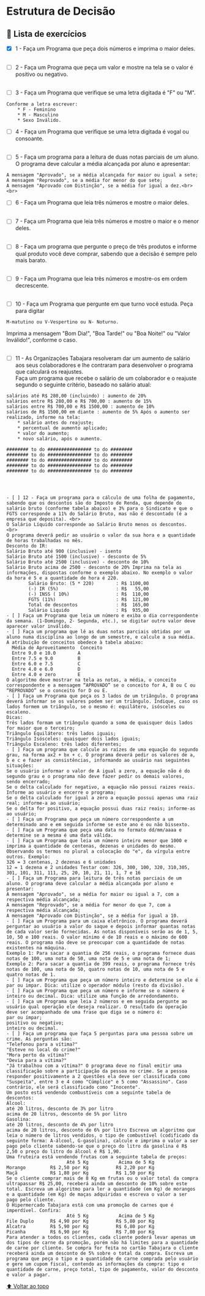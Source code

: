 # Estrutura de Decisão

## 📝 Lista de exercícios
- [X] 1 - Faça um Programa que peça dois números e imprima o maior deles.<br><br>

- [ ] 2 - Faça um Programa que peça um valor e mostre na tela se o valor é positivo ou negativo.<br><br>

- [ ] 3 - Faça um Programa que verifique se uma letra digitada é "F" ou "M".<br>
```
Conforme a letra escrever: 
    * F - Feminino
    * M - Masculino
    * Sexo Inválido.
```
- [ ] 4 - Faça um Programa que verifique se uma letra digitada é vogal ou consoante.<br><br>

- [ ] 5 - Faça um programa para a leitura de duas notas parciais de um aluno. O programa deve calcular a média alcançada por aluno e apresentar:<br>
```
A mensagem "Aprovado", se a média alcançada for maior ou igual a sete;
A mensagem "Reprovado", se a média for menor do que sete;
A mensagem "Aprovado com Distinção", se a média for igual a dez.<br><br>
```

- [ ] 6 -  Faça um Programa que leia três números e mostre o maior deles.<br><br>

- [ ] 7 - Faça um Programa que leia três números e mostre o maior e o menor deles.<br><br>

- [ ] 8 - Faça um programa que pergunte o preço de três produtos e informe qual produto você deve comprar, sabendo que a decisão é sempre pelo mais barato.<br><br>

- [ ] 9 - Faça um Programa que leia três números e mostre-os em ordem decrescente.<br><br>

- [ ] 10 - Faça um Programa que pergunte em que turno você estuda. Peça para digitar 

```
M-matutino ou V-Vespertino ou N- Noturno. 
```
Imprima a mensagem "Bom Dia!", "Boa Tarde!" ou "Boa Noite!" ou "Valor Inválido!", conforme o caso.<br><br>

- [ ] 11  - As Organizações Tabajara resolveram dar um aumento de salário aos seus colaboradores e lhe contraram para desenvolver o programa que calculará os reajustes.<br>
Faça um programa que recebe o salário de um colaborador e o reajuste segundo o seguinte critério, baseado no salário atual:

```
salários até R$ 280,00 (incluindo) : aumento de 20%
salários entre R$ 280,00 e R$ 700,00 : aumento de 15%
salários entre R$ 700,00 e R$ 1500,00 : aumento de 10%
salários de R$ 1500,00 em diante : aumento de 5% Após o aumento ser realizado, informe na tela:
    * salário antes do reajuste;
    * percentual de aumento aplicado;
    * valor do aumento;
    * novo salário, após o aumento.
```

```
######## to do ################ to do ########
######## to do ################ to do ########
######## to do ################ to do ########
######## to do ################ to do ########
######## to do ################ to do ########




- [ ] 12 - Faça um programa para o cálculo de uma folha de pagamento, sabendo que os descontos são do Imposto de Renda, que depende do salário bruto (conforme tabela abaixo) e 3% para o Sindicato e que o FGTS corresponde a 11% do Salário Bruto, mas não é descontado (é a empresa que deposita). <br>
O Salário Líquido corresponde ao Salário Bruto menos os descontos. <br>
O programa deverá pedir ao usuário o valor da sua hora e a quantidade de horas trabalhadas no mês.
Desconto do IR:
Salário Bruto até 900 (inclusive) - isento
Salário Bruto até 1500 (inclusive) - desconto de 5%
Salário Bruto até 2500 (inclusive) - desconto de 10%
Salário Bruto acima de 2500 - desconto de 20% Imprima na tela as informações, dispostas conforme o exemplo abaixo. No exemplo o valor da hora é 5 e a quantidade de hora é 220.
        Salário Bruto: (5 * 220)        : R$ 1100,00
        (-) IR (5%)                     : R$   55,00  
        (-) INSS ( 10%)                 : R$  110,00
        FGTS (11%)                      : R$  121,00
        Total de descontos              : R$  165,00
        Salário Liquido                 : R$  935,00
- [ ] Faça um Programa que leia um número e exiba o dia correspondente da semana. (1-Domingo, 2- Segunda, etc.), se digitar outro valor deve aparecer valor inválido.
- [ ] Faça um programa que lê as duas notas parciais obtidas por um aluno numa disciplina ao longo de um semestre, e calcule a sua média. A atribuição de conceitos obedece à tabela abaixo:
  Média de Aproveitamento  Conceito
  Entre 9.0 e 10.0        A
  Entre 7.5 e 9.0         B
  Entre 6.0 e 7.5         C
  Entre 4.0 e 6.0         D
  Entre 4.0 e zero        E
O algoritmo deve mostrar na tela as notas, a média, o conceito correspondente e a mensagem “APROVADO” se o conceito for A, B ou C ou “REPROVADO” se o conceito for D ou E.
- [ ] Faça um Programa que peça os 3 lados de um triângulo. O programa deverá informar se os valores podem ser um triângulo. Indique, caso os lados formem um triângulo, se o mesmo é: equilátero, isósceles ou escaleno.
Dicas:
Três lados formam um triângulo quando a soma de quaisquer dois lados for maior que o terceiro;
Triângulo Equilátero: três lados iguais;
Triângulo Isósceles: quaisquer dois lados iguais;
Triângulo Escaleno: três lados diferentes;
- [ ] Faça um programa que calcule as raízes de uma equação do segundo grau, na forma ax2 + bx + c. O programa deverá pedir os valores de a, b e c e fazer as consistências, informando ao usuário nas seguintes situações:
Se o usuário informar o valor de A igual a zero, a equação não é do segundo grau e o programa não deve fazer pedir os demais valores, sendo encerrado;
Se o delta calculado for negativo, a equação não possui raizes reais. Informe ao usuário e encerre o programa;
Se o delta calculado for igual a zero a equação possui apenas uma raiz real; informe-a ao usuário;
Se o delta for positivo, a equação possui duas raiz reais; informe-as ao usuário;
- [ ] Faça um Programa que peça um número correspondente a um determinado ano e em seguida informe se este ano é ou não bissexto.
- [ ] Faça um Programa que peça uma data no formato dd/mm/aaaa e determine se a mesma é uma data válida.
- [ ] Faça um Programa que leia um número inteiro menor que 1000 e imprima a quantidade de centenas, dezenas e unidades do mesmo.
Observando os termos no plural a colocação do "e", da vírgula entre outros. Exemplo:
326 = 3 centenas, 2 dezenas e 6 unidades
12 = 1 dezena e 2 unidades Testar com: 326, 300, 100, 320, 310,305, 301, 101, 311, 111, 25, 20, 10, 21, 11, 1, 7 e 16
- [ ] Faça um Programa para leitura de três notas parciais de um aluno. O programa deve calcular a média alcançada por aluno e presentar:
A mensagem "Aprovado", se a média for maior ou igual a 7, com a respectiva média alcançada;
A mensagem "Reprovado", se a média for menor do que 7, com a respectiva média alcançada;
A mensagem "Aprovado com Distinção", se a média for igual a 10.
- [ ] Faça um Programa para um caixa eletrônico. O programa deverá perguntar ao usuário a valor do saque e depois informar quantas notas de cada valor serão fornecidas. As notas disponíveis serão as de 1, 5, 10, 50 e 100 reais. O valor mínimo é de 10 reais e o máximo de 600 reais. O programa não deve se preocupar com a quantidade de notas existentes na máquina.
Exemplo 1: Para sacar a quantia de 256 reais, o programa fornece duas notas de 100, uma nota de 50, uma nota de 5 e uma nota de 1;
Exemplo 2: Para sacar a quantia de 399 reais, o programa fornece três notas de 100, uma nota de 50, quatro notas de 10, uma nota de 5 e quatro notas de 1.
- [ ] Faça um Programa que peça um número inteiro e determine se ele é par ou impar. Dica: utilize o operador módulo (resto da divisão).
- [ ] Faça um Programa que peça um número e informe se o número é inteiro ou decimal. Dica: utilize uma função de arredondamento.
- [ ] Faça um Programa que leia 2 números e em seguida pergunte ao usuário qual operação ele deseja realizar. O resultado da operação deve ser acompanhado de uma frase que diga se o número é:
par ou ímpar;
positivo ou negativo;
inteiro ou decimal.
- [ ] Faça um programa que faça 5 perguntas para uma pessoa sobre um crime. As perguntas são:
"Telefonou para a vítima?"
"Esteve no local do crime?"
"Mora perto da vítima?"
"Devia para a vítima?"
"Já trabalhou com a vítima?" O programa deve no final emitir uma classificação sobre a participação da pessoa no crime. Se a pessoa responder positivamente a 2 questões ela deve ser classificada como "Suspeita", entre 3 e 4 como "Cúmplice" e 5 como "Assassino". Caso contrário, ele será classificado como "Inocente".
Um posto está vendendo combustíveis com a seguinte tabela de descontos:
Álcool:
até 20 litros, desconto de 3% por litro
acima de 20 litros, desconto de 5% por litro
Gasolina:
até 20 litros, desconto de 4% por litro
acima de 20 litros, desconto de 6% por litro Escreva um algoritmo que leia o número de litros vendidos, o tipo de combustível (codificado da seguinte forma: A-álcool, G-gasolina), calcule e imprima o valor a ser pago pelo cliente sabendo-se que o preço do litro da gasolina é R$ 2,50 o preço do litro do álcool é R$ 1,90.
Uma fruteira está vendendo frutas com a seguinte tabela de preços:
                      Até 5 Kg           Acima de 5 Kg
Morango         R$ 2,50 por Kg          R$ 2,20 por Kg
Maçã            R$ 1,80 por Kg          R$ 1,50 por Kg
Se o cliente comprar mais de 8 Kg em frutas ou o valor total da compra ultrapassar R$ 25,00, receberá ainda um desconto de 10% sobre este total. Escreva um algoritmo para ler a quantidade (em Kg) de morangos e a quantidade (em Kg) de maças adquiridas e escreva o valor a ser pago pelo cliente.
O Hipermercado Tabajara está com uma promoção de carnes que é imperdível. Confira:
                      Até 5 Kg           Acima de 5 Kg
File Duplo      R$ 4,90 por Kg          R$ 5,80 por Kg
Alcatra         R$ 5,90 por Kg          R$ 6,80 por Kg
Picanha         R$ 6,90 por Kg          R$ 7,80 por Kg
Para atender a todos os clientes, cada cliente poderá levar apenas um dos tipos de carne da promoção, porém não há limites para a quantidade de carne por cliente. Se compra for feita no cartão Tabajara o cliente receberá ainda um desconto de 5% sobre o total da compra. Escreva um programa que peça o tipo e a quantidade de carne comprada pelo usuário e gere um cupom fiscal, contendo as informações da compra: tipo e quantidade de carne, preço total, tipo de pagamento, valor do desconto e valor a pagar.
```

[⬆ Voltar ao topo](#exercicio-sequencial)<br>
